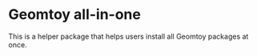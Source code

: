 # Geomtoy all-in-one

This is a helper package that helps users install all Geomtoy packages at once.